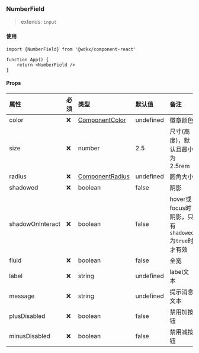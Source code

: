 ### NumberField

> extends: `input`

<Preview></Preview>

#### 使用

```tsx
import {NumberField} from '@wdkx/component-react'

function App() {
    return <NumberField />
}
```

#### Props

属性|必须|类型|默认值|备注
:---|:---|:---|:---|:---
color|❌|[ComponentColor](/types#ComponentProps-color)|undefined|徽章颜色
size|❌|number|2.5|尺寸(高度)，默认且最小为2.5rem
radius|❌|[ComponentRadius](/types#ComponentProps-radius)|undefined|圆角大小
shadowed|❌|boolean|false|阴影
shadowOnInteract|❌|boolean|false|hover或focus时阴影，只有`shadowed`为`true`时才有效
fluid|❌|boolean|false|全宽
label|❌|string|undefined|label文本
message|❌|string|undefined|提示消息文本
plusDisabled|❌|boolean|false|禁用加按钮
minusDisabled|❌|boolean|false|禁用减按钮




